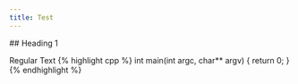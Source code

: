 ```yaml
---
title: Test
---
```

<span class="slide-begin">
## Heading 1

Regular Text
{% highlight cpp %}
int main(int argc, char** argv) {
   return 0;
}
{% endhighlight %}
</span>
